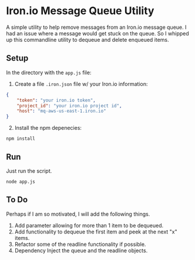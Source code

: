Iron.io Message Queue Utility
========================

A simple utility to help remove messages from an Iron.io message queue.  I had an issue where a message would get stuck on the queue.  So I whipped up this commandline utility to dequeue and delete enqueued items.  

## Setup
In the directory with the `app.js` file:
1. Create a file `.iron.json` file w/ your Iron.io information:
```JSON
{
    "token": "your iron.io token",
    "project_id": "your iron.io project id",
    "host": "mq-aws-us-east-1.iron.io"
}
```
2. Install the npm depenecies:
```
npm install
```

## Run
Just run the script.
```
node app.js
```

## To Do
Perhaps if I am so motivated, I will add the following things.  
1. Add parameter allowing for more than 1 item to be dequeued.
2. Add functionality to dequeue the first item and peek at the next "x" items.
3. Refactor some of the readline functionality if possible.
4. Dependency Inject the queue and the readline objects.

